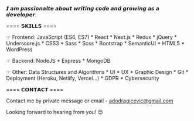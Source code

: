 𝙄 𝙖𝙢 𝙥𝙖𝙨𝙨𝙞𝙤𝙣𝙖𝙡𝙩𝙚 𝙖𝙗𝙤𝙪𝙩 𝙬𝙧𝙞𝙩𝙞𝙣𝙜 𝙘𝙤𝙙𝙚 𝙖𝙣𝙙 𝙜𝙧𝙤𝙬𝙞𝙣𝙜 𝙖𝙨 𝙖 𝙙𝙚𝙫𝙚𝙡𝙤𝙥𝙚𝙧.

==== 𝗦𝗞𝗜𝗟𝗟𝗦 ====
  
  ☞ Frontend:
JavaScript (ES6, ES7) * React * Next.js * Redux * jQuery * Underscore.js * CSS3 * Sass * Scss * Bootstrap * SemanticUI * HTML5 * WordPress

  ☞ Backend:
NodeJS * Express * MongoDB

  ☞ Other:
Data Structures and Algorithms * UI * UX * Graphic Design * Git * Deployment (Heroku, Netlify, Vercel...) * GDPR * Cybersecurity

==== 𝗖𝗢𝗡𝗧𝗔𝗖𝗧 ====

Contact me by private message or email - adodragicevic@gmail.com

Looking forward to hearing from you! 😊
